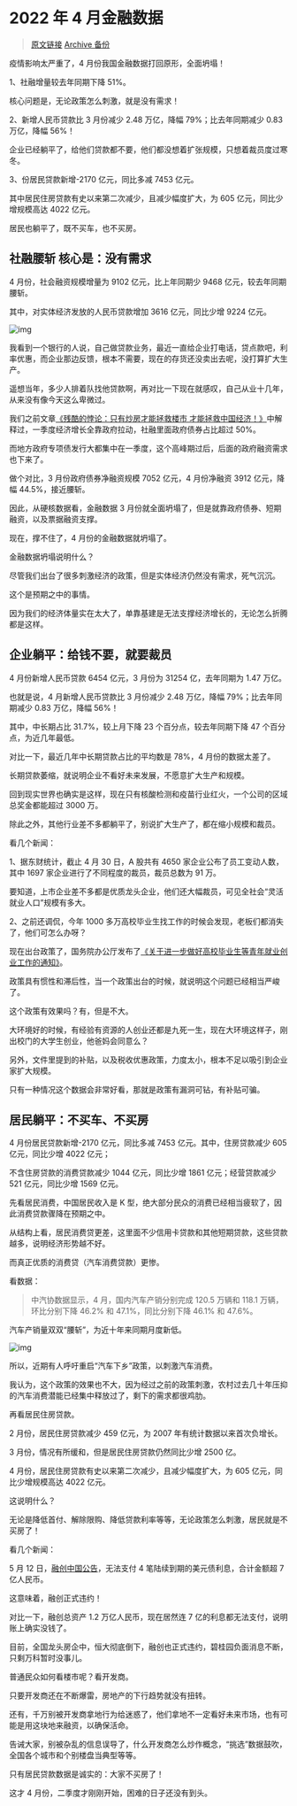 # 2022 年 4 月金融数据

> [原文链接](https://mp.weixin.qq.com/s/1BtaWmYtl6usa_jkkbYloA) [Archive 备份](https://archive.ph/iqy9p)

疫情影响太严重了，4 月份我国金融数据打回原形，全面坍塌！

1、社融增量较去年同期下降 51%。

核心问题是，无论政策怎么刺激，就是没有需求！

2、新增人民币贷款比 3 月份减少 2.48 万亿，降幅 79%；比去年同期减少 0.83 万亿，降幅 56%！

企业已经躺平了，给他们贷款都不要，他们都没想着扩张规模，只想着裁员度过寒冬。

3、份居民贷款新增-2170 亿元，同比多减 7453 亿元。

其中居民住房贷款有史以来第二次减少，且减少幅度扩大，为 605 亿元，同比少增规模高达 4022 亿元。

居民也躺平了，既不买车，也不买房。

## 社融腰斩 核心是：没有需求

4 月份，社会融资规模增量为 9102 亿元，比上年同期少 9468 亿元，较去年同期腰斩。

其中，对实体经济发放的人民币贷款增加 3616 亿元，同比少增 9224 亿元。

![img](imgs/社会融资规模.jpg)

我看到一个银行的人说，自己做贷款业务，最近一直给企业打电话，贷点款吧，利率优惠，而企业那边反馈，根本不需要，现在的存货还没卖出去呢，没打算扩大生产。

遥想当年，多少人排着队找他贷款啊，再对比一下现在就感叹，自己从业十几年，从来没有像今天这么卑微过。

我们之前文章[《残酷的悖论：只有炒房才能拯救楼市 才能拯救中国经济！》](https://www.163.com/dy/article/H4U1LAOR0539HG14.html)中解释过，一季度经济增长全靠政府拉动，社融里面政府债券占比超过 50%。

而地方政府专项债发行大都集中在一季度，这个高峰期过后，后面的政府融资需求也下来了。

做个对比，3 月份政府债券净融资规模 7052 亿元，4 月份净融资 3912 亿元，降幅 44.5%，接近腰斩。

因此，从硬核数据看，金融数据 3 月份就全面坍塌了，但是就靠政府债券、短期融资，以及票据融资支撑。

现在，撑不住了，4 月份的金融数据就坍塌了。

金融数据坍塌说明什么？

尽管我们出台了很多刺激经济的政策，但是实体经济仍然没有需求，死气沉沉。

这个是预期之中的事情。

因为我们的经济体量实在太大了，单靠基建是无法支撑经济增长的，无论怎么折腾都是这样。

## 企业躺平：给钱不要，就要裁员

4 月份新增人民币贷款 6454 亿元，3 月份为 31254 亿，去年同期为 1.47 万亿。

也就是说，4 月新增人民币贷款比 3 月份减少 2.48 万亿，降幅 79%；比去年同期减少 0.83 万亿，降幅 56%！

其中，中长期占比 31.7%，较上月下降 23 个百分点，较去年同期下降 47 个百分点，为近几年最低。

对比一下，最近几年中长期贷款占比的平均数是 78%，4 月份的数据太差了。

长期贷款萎缩，就说明企业不看好未来发展，不愿意扩大生产和规模。

回到现实世界也确实是这样，现在只有核酸检测和疫苗行业红火，一个公司的区域总奖金都能超过 3000 万。

除此之外，其他行业差不多都躺平了，别说扩大生产了，都在缩小规模和裁员。

看几个新闻：

1、据东财统计，截止 4 月 30 日，A 股共有 4650 家企业公布了员工变动人数，其中 1697 家企业进行了不同程度的裁员，裁员总数为 91 万。

要知道，上市企业差不多都是优质龙头企业，他们还大幅裁员，可见全社会“灵活就业人口”规模有多大。

2、之前还调侃，今年 1000 多万高校毕业生找工作的时候会发现，老板们都消失了，他们可怎么办呀？

现在出台政策了，国务院办公厅发布了[《关于进一步做好高校毕业生等青年就业创业工作的通知》](http://www.gov.cn/zhengce/content/2022-05/13/content_5690111.htm)。

政策具有惯性和滞后性，当一个政策出台的时候，就说明这个问题已经相当严峻了。

这个政策有效果吗？有，但是不大。

大环境好的时候，有经验有资源的人创业还都是九死一生，现在大环境这样子，刚出校门的大学生创业，他爸妈会同意么？

另外，文件里提到的补贴，以及税收优惠政策，力度太小，根本不足以吸引到企业家扩大规模。

只有一种情况这个数据会非常好看，那就是政策有漏洞可钻，有补贴可骗。

## 居民躺平：不买车、不买房

4 月份居民贷款新增-2170 亿元，同比多减 7453 亿元。其中，住房贷款减少 605 亿元，同比少增 4022 亿元；

不含住房贷款的消费贷款减少 1044 亿元，同比少增 1861 亿元；经营贷款减少 521 亿元，同比少增 1569 亿元。

先看居民消费，中国居民收入是 K 型，绝大部分民众的消费已经相当疲软了，因此消费贷款骤降在预期之中。

从结构上看，居民消费贷更差，这里面不少信用卡贷款和其他短期贷款，这些贷款越多，说明经济形势越不好。

而真正优质的消费贷（汽车消费贷款）更惨。

看数据：

>中汽协数据显示，4 月，国内汽车产销分别完成 120.5 万辆和 118.1 万辆，环比分别下降 46.2% 和 47.1%，同比分别下降 46.1% 和 47.6%。

汽车产销量双双“腰斩”，为近十年来同期月度新低。

![img](imgs/2022年4月国内汽车市场销量情况.png)

所以，近期有人呼吁重启“汽车下乡”政策，以刺激汽车消费。

我认为，这个政策的效果也不大，因为经过之前的政策刺激，农村过去几十年压抑的汽车消费潜能已经集中释放过了，剩下的需求都很鸡肋。

再看居民住房贷款。

2 月份，居民住房贷款减少 459 亿元，为 2007 年有统计数据以来首次负增长。

3 月份，情况有所缓和，但是居民住房贷款仍然同比少增 2500 亿。

4 月份，居民住房贷款有史以来第二次减少，且减少幅度扩大，为 605 亿元，同比少增规模高达 4022 亿元。

这说明什么？

无论是降低首付、解除限购、降低贷款利率等等，无论政策怎么刺激，居民就是不买房了！

看几个新闻：

5 月 12 日，[融创中国公告](https://www.sunac.com.cn/upload/file/2022-05-12/e9968cd3-6f68-47c7-af2a-2a52b9ba43f0.pdf)，无法支付 4 笔陆续到期的美元债利息，合计金额超 7 亿人民币。

这意味着，融创正式违约！

对比一下，融创总资产 1.2 万亿人民币，现在居然连 7 亿的利息都无法支付，说明账上确实没钱了。

目前，全国龙头房企中，恒大彻底倒下，融创也正式违约，碧桂园负面消息不断，只剩万科暂时没事儿。

普通民众如何看楼市呢？看开发商。

只要开发商还在不断爆雷，房地产的下行趋势就没有扭转。

还有，千万别被开发商拿地行为给迷惑了，他们拿地不一定看好未来市场，也有可能是用这块地来融资，以确保活命。

告诫大家，别被杂乱的信息误导了，什么开发商怎么炒作概念，“挑选”数据鼓吹，全国各个城市和个别楼盘当典型等等。

只有居民贷款数据是诚实的：大家不买房了！

这才 4 月份，二季度才刚刚开始，困难的日子还没有到头。
